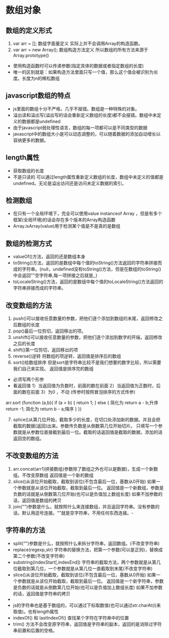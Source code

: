 <!--
 * @Author: xujie 1607526161@qq.com
 * @Date: 2022-04-22 13:10:58
 * @LastEditors: x09898 coder_xujie@163.com
 * @FilePath: \HTML-CSS-Javascript-\JAVAScript+ES6\JavaScript\JavaScript对象，原型\各种类型对象\数组对象.md
 * @Description:
-->
# 数组对象

## 数组的定义形式

1. var arr = []; 数组字面量定义 实际上并不会调用Array的构造函数。
2. var arr = new Array(); 数组构造方法定义  所以数组的所有方法来源于Array.prototype()

* 使用构造函数时可以传递参数(指定具体的数据或者指定数组的长度)
* 唯一的区别就是：如果构造方法里面只写一个值，那么这个值会被识别为长度。长度为n的稀松数组

## javascript数组的特点

* js里面的数组十分不严格，几乎不报错。数组是一种特殊的对象。
* 溢出读和溢出写(溢出写的话会重新定义数组的长度)都不会报错。数组中未定义的数据都是undefined
* 由于javascript弱处理性语言，数组的每一项都可以是不同类型的数据
* javascript中的数组大小是可以动态调整的，可以随着数据的添加自动增长以容纳更多的数据。

## length属性

* 获取数组的长度
* 不是只读的 可以通过length属性重新定义数组的长度，数组中未定义的值都是undefined。无论是溢出访问还是访问未定义数据的索引。

## 检测数组

* 在只有一个全局环境下，完全可以使用value instanceof Array ，但是有多个框架(全局环境)的话会存在多个版本的Array构造函数
* Array.isArray(value)用于检测某个值是不是真的是数组

## 数组的检测方式

* valueOf()方法，返回的还是数组本身
* toString()方法，返回的是数组中每个值的toString()方法返回的字符串拼接而成的字符串。(null，undefined没有toString()方法，但是在数组的toString()中会返回""空字符串,每一项拼接之后就是,,)
* toLocaleString()方法，返回的是数组中每个值的toLocaleString()方法返回的字符串拼接而成的字符串。

## 改变数组的方法

1. push()可以接收任意数量的参数，把他们逐个添加到数组的末尾，返回修改之后数组的长度
2. pop()最后一位剪切，返回移出的项。
3. unshift()可以接收任意数量的参数，把他们逐个添加到数字的开端，返回修改之后的长度
4. shift()第一位剪切，返回移出的项
5. reverse()逆转 将数组的项逆转，返回值是排序后的数组
6. sort()给数组排序 但是sort是字符串比较不是我们想要的数字比较，所以需要我们自己来实现。 返回值是排序完的数组

* 必须写两个形参
* 看返回值  1）当返回值为负数时，前面的数在前面
            2）当返回值为正数时，后面的数在前面
            3）为0 ，不动
(传参时按照冒泡排序的方式传参)

arr.sort (function (a,b){
    if (a > b) {
        return 1;
    } else {              简化为 return a - b;升序
        return -1;         简化为 return b - a;降序
    }
})

7. splice()从第几位开始，截取多少的长度，在切口处添加新的数据。并且会把截取的数据(返回)出来。参数传负数是从倒数第几位开始切片。
只填写一个参数就是从参数位直接截到最后一位。截取的话返回值是截取的数据，添加的话返回空的数组。

## 不改变数组的方法

1. arr.concat(arr1)拼接数组(参数除了数组之外也可以是数据)，生成一个新数组。不改变原数组    返回值是一个新的数组
2. slice()从该位开始截取，截取到该位(不包含最后一位，基数从0开始) 如果一个参数就是从该位开始截取，截取到最后一位。 返回值是一个新数组，参数是负数的话就是从倒数第几位开始(也可以是负值加上数组长度) 如果不加参数的话，返回值是数组的拷贝
3. join("")参数是什么，就按照什么来连接数组，并且返回字符串。没有参数的话，默认用逗号连接。""就是空字符串，不用任何东西连接。-

## 字符串的方法

* split("")参数是什么，就按照什么来拆分字符串，返回数组。(不改变字符串)
* replace(regexp,str) 字符串的替换方法，把第一个参数(可以是正则)，替换成第二个参数(不改变字符串)
* substring(indexStart[,indexEnd]) 字符串的截取方法，两个参数就是从第几位截取到第几位，一个参数就是从第几位一直截取到末尾(不改变字符串)
* slice()从该位开始截取，截取到该位(不包含最后一位，基数从0开始) 如果一个参数就是从该位开始截取，截取到最后一位。 返回值是一个新字符串，参数是负数的话就是从倒数第几位开始(也可以是负值加上数组长度) 如果不加参数的话，返回值是字符串的拷贝
*
* js的字符串也是基于数组的，可以通过下标取数值(也可以通过str.charAt(i)来取值)。也有length属性
* indexOf() 和 lastIndexOf() 查找某个字符在字符串中的位置
* trim() 方法不会改变原字符串，返回值是字符串的副本，返回的是消除过字符串前置和后置的空格。
 